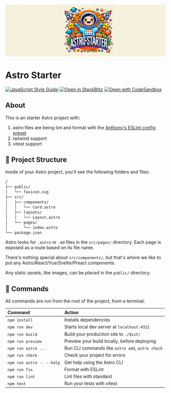 ![Astro Starter](src/assets/logo.png 'Astro Starter')

# Astro Starter

[![JavaScript Style Guide](https://img.shields.io/badge/code_style-standard--ext-05ae89.svg)](https://github.com/tinchoz49/eslint-config-standard-ext)
[![Open in StackBlitz](https://developer.stackblitz.com/img/open_in_stackblitz.svg)](https://stackblitz.com/github/tinchoz49/astro-starter/tree/main)
[![Open with CodeSandbox](https://assets.codesandbox.io/github/button-edit-lime.svg)](https://codesandbox.io/p/sandbox/github/tinchoz49/astro-starter/tree/main)

## About

This is an starter Astro project with:

1. astro files are being lint and format with the [Anthony's ESLint config preset](https://github.com/antfu/eslint-config)
1. tailwind support
1. vitest support

## 🚀 Project Structure

Inside of your Astro project, you'll see the following folders and files:

```
/
├── public/
│   └── favicon.svg
├── src/
│   ├── components/
│   │   └── Card.astro
│   ├── layouts/
│   │   └── Layout.astro
│   └── pages/
│       └── index.astro
└── package.json
```

Astro looks for `.astro` or `.md` files in the `src/pages/` directory. Each page is exposed as a route based on its file name.

There's nothing special about `src/components/`, but that's where we like to put any Astro/React/Vue/Svelte/Preact components.

Any static assets, like images, can be placed in the `public/` directory.

## 🧞 Commands

All commands are run from the root of the project, from a terminal:

| Command                   | Action                                           |
| :------------------------ | :----------------------------------------------- |
| `npm install`             | Installs dependencies                            |
| `npm run dev`             | Starts local dev server at `localhost:4321`      |
| `npm run build`           | Build your production site to `./dist/`          |
| `npm run preview`         | Preview your build locally, before deploying     |
| `npm run astro ...`       | Run CLI commands like `astro add`, `astro check` |
| `npm run check`           | Check your project for errors                    |
| `npm run astro -- --help` | Get help using the Astro CLI                     |
| `npm run fix`             | Format with ESLint                               |
| `npm run lint`            | Lint files with standard                         |
| `npm test`                | Run your tests with vitest                       |
